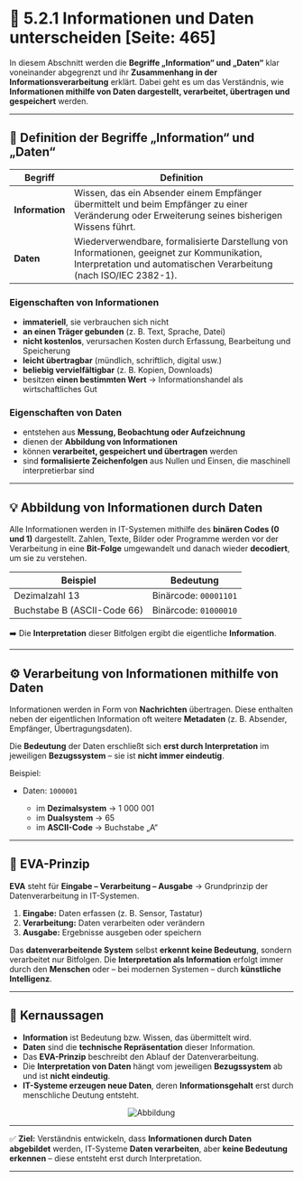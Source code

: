 # 🧠 5.2.1 Informationen und Daten unterscheiden [Seite: 465]

In diesem Abschnitt werden die **Begriffe „Information“ und „Daten“** klar voneinander abgegrenzt und ihr **Zusammenhang in der Informationsverarbeitung** erklärt. Dabei geht es um das Verständnis, wie **Informationen mithilfe von Daten dargestellt, verarbeitet, übertragen und gespeichert** werden.

---

## 📘 Definition der Begriffe „Information“ und „Daten“

| Begriff         | Definition                                                                                                                                                       |
| --------------- | ---------------------------------------------------------------------------------------------------------------------------------------------------------------- |
| **Information** | Wissen, das ein Absender einem Empfänger übermittelt und beim Empfänger zu einer Veränderung oder Erweiterung seines bisherigen Wissens führt.                   |
| **Daten**       | Wiederverwendbare, formalisierte Darstellung von Informationen, geeignet zur Kommunikation, Interpretation und automatischen Verarbeitung (nach ISO/IEC 2382-1). |

### Eigenschaften von Informationen

* **immateriell**, sie verbrauchen sich nicht
* **an einen Träger gebunden** (z. B. Text, Sprache, Datei)
* **nicht kostenlos**, verursachen Kosten durch Erfassung, Bearbeitung und Speicherung
* **leicht übertragbar** (mündlich, schriftlich, digital usw.)
* **beliebig vervielfältigbar** (z. B. Kopien, Downloads)
* besitzen **einen bestimmten Wert** → Informationshandel als wirtschaftliches Gut

### Eigenschaften von Daten

* entstehen aus **Messung, Beobachtung oder Aufzeichnung**
* dienen der **Abbildung von Informationen**
* können **verarbeitet, gespeichert und übertragen** werden
* sind **formalisierte Zeichenfolgen** aus Nullen und Einsen, die maschinell interpretierbar sind

---

## 💡 Abbildung von Informationen durch Daten

Alle Informationen werden in IT-Systemen mithilfe des **binären Codes (0 und 1)** dargestellt.
Zahlen, Texte, Bilder oder Programme werden vor der Verarbeitung in eine **Bit-Folge** umgewandelt und danach wieder **decodiert**, um sie zu verstehen.

| Beispiel                    | Bedeutung             |
| --------------------------- | --------------------- |
| Dezimalzahl 13              | Binärcode: `00001101` |
| Buchstabe B (ASCII-Code 66) | Binärcode: `01000010` |

➡️ Die **Interpretation** dieser Bitfolgen ergibt die eigentliche **Information**.

---

## ⚙️ Verarbeitung von Informationen mithilfe von Daten

Informationen werden in Form von **Nachrichten** übertragen.
Diese enthalten neben der eigentlichen Information oft weitere **Metadaten** (z. B. Absender, Empfänger, Übertragungsdaten).

Die **Bedeutung** der Daten erschließt sich **erst durch Interpretation** im jeweiligen **Bezugssystem** – sie ist **nicht immer eindeutig**.

Beispiel:

* Daten: `1000001`

  * im **Dezimalsystem** → 1 000 001
  * im **Dualsystem** → 65
  * im **ASCII-Code** → Buchstabe „A“

---

## 🔁 EVA-Prinzip

**EVA** steht für **Eingabe – Verarbeitung – Ausgabe**
→ Grundprinzip der Datenverarbeitung in IT-Systemen.

1. **Eingabe:** Daten erfassen (z. B. Sensor, Tastatur)
2. **Verarbeitung:** Daten verarbeiten oder verändern
3. **Ausgabe:** Ergebnisse ausgeben oder speichern

Das **datenverarbeitende System** selbst **erkennt keine Bedeutung**, sondern verarbeitet nur Bitfolgen.
Die **Interpretation als Information** erfolgt immer durch den **Menschen** oder – bei modernen Systemen – durch **künstliche Intelligenz**.

---

## 🧭 Kernaussagen

* **Information** ist Bedeutung bzw. Wissen, das übermittelt wird.
* **Daten** sind die **technische Repräsentation** dieser Information.
* Das **EVA-Prinzip** beschreibt den Ablauf der Datenverarbeitung.
* Die **Interpretation von Daten** hängt vom jeweiligen **Bezugssystem** ab und ist **nicht eindeutig**.
* **IT-Systeme erzeugen neue Daten**, deren **Informationsgehalt** erst durch menschliche Deutung entsteht.


<div style="display:flex;justify-content:center">
    <img src="/lernfeld_5/eva.png" alt="Abbildung" style="max-width:100%;height:auto;display:block;margin:0;" />
</div>

---

✅ **Ziel:** Verständnis entwickeln, dass **Informationen durch Daten abgebildet** werden, IT-Systeme **Daten verarbeiten**, aber **keine Bedeutung erkennen** – diese entsteht erst durch Interpretation.


---
